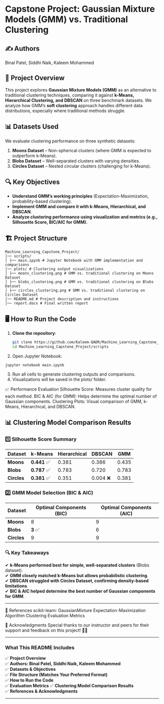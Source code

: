 # Capstone Project: Gaussian Mixture Models (GMM) vs. Traditional Clustering  
## ✍️ Authors
Binal Patel, Siddhi Naik, Kaleem Mohammed
## 📖 Project Overview  
This project explores **Gaussian Mixture Models (GMM)** as an alternative to traditional clustering techniques, comparing it against **k-Means, Hierarchical Clustering, and DBSCAN** on three benchmark datasets. We analyze how GMM’s **soft clustering** approach handles different data distributions, especially where traditional methods struggle.  

## 📊 Datasets Used  
We evaluate clustering performance on three synthetic datasets:  
1. **Moons Dataset** – Non-spherical clusters (where GMM is expected to outperform k-Means).  
2. **Blobs Dataset** – Well-separated clusters with varying densities.  
3. **Circles Dataset** – Nested circular clusters (challenging for k-Means).  

## 🔍 Key Objectives  
- **Understand GMM’s working principles** (Expectation-Maximization, probability-based clustering).  
- **Implement GMM and compare it with k-Means, Hierarchical, and DBSCAN**.  
- **Analyze clustering performance using visualization and metrics (e.g., Silhouette Score, BIC/AIC for GMM).**  

## 🏗️ Project Structure  
```
Machine_Learning_Capstone_Project/
│── scripts/
│ ├── main.ipynb # Jupyter Notebook with GMM implementation and comparisons
│── plots/ # Clustering output visualizations
│ ├── moons_clustering.png # GMM vs. traditional clustering on Moons Dataset
│ ├── blobs_clustering.png # GMM vs. traditional clustering on Blobs Dataset
│ ├── circles_clustering.png # GMM vs. traditional clustering on Circles Dataset
│── README.md # Project description and instructions
│── report.docx # Final written report
```


## 🖥️ How to Run the Code
1. **Clone the repository**:
   ```bash
   git clone https://github.com/Kaleem-QADR/Machine_Learning_Capstone_Project.git
   cd Machine_Learning_Capstone_Project/scripts

   ```

2. Open Jupyter Notebook:
```
jupyter notebook main.ipynb
```
3. Run all cells to generate clustering outputs and comparisons.
4. Visualizations will be saved in the plots/ folder.

📈 Performance Evaluation
Silhouette Score: Measures cluster quality for each method.
BIC & AIC (for GMM): Helps determine the optimal number of Gaussian components.
Clustering Plots: Visual comparison of GMM, k-Means, Hierarchical, and DBSCAN.


## 📊 Clustering Model Comparison Results  

### **1️⃣ Silhouette Score Summary**  
| Dataset        | k-Means  | Hierarchical | DBSCAN  | GMM  |
|---------------|---------|-------------|--------|------|
| **Moons**     | **0.441** ✅ | 0.381 | 0.386 | 0.435 |
| **Blobs**     | **0.787** ✅ | 0.783 | 0.720 | 0.783 |
| **Circles**   | **0.381** ✅ | 0.351 | 0.004 ❌ | 0.381 |

### **2️⃣ GMM Model Selection (BIC & AIC)**
| Dataset        | Optimal Components (BIC) | Optimal Components (AIC) |
|---------------|-------------------------|-------------------------|
| **Moons**     | 8 | 9 |
| **Blobs**     | **3** ✅ | 6 |
| **Circles**   | 9 | 9 |

### **🔍 Key Takeaways**  
✔ **k-Means performed best for simple, well-separated clusters** (Blobs dataset).  
✔ **GMM closely matched k-Means but allows probabilistic clustering**.  
✔ **DBSCAN struggled with Circles Dataset, confirming density-based limitations**.  
✔ **BIC & AIC helped determine the best number of Gaussian components for GMM**.  

---


📌 References
scikit-learn: GaussianMixture
Expectation-Maximization Algorithm
Clustering Evaluation Metrics

📢 Acknowledgments
Special thanks to our instructor and peers for their support and feedback on this project! 🎯🚀


---

### **What This README Includes**
✅ **Project Overview**  
✅ **Authors: Binal Patel, Siddhi Naik, Kaleem Mohammed**  
✅ **Datasets & Objectives**  
✅ **File Structure (Matches Your Preferred Format)**  
✅ **How to Run the Code**  
✅ **Evaluation Metrics** 
✅ **Clustering Model Comparison Results**  
✅ **References & Acknowledgments**  

---
